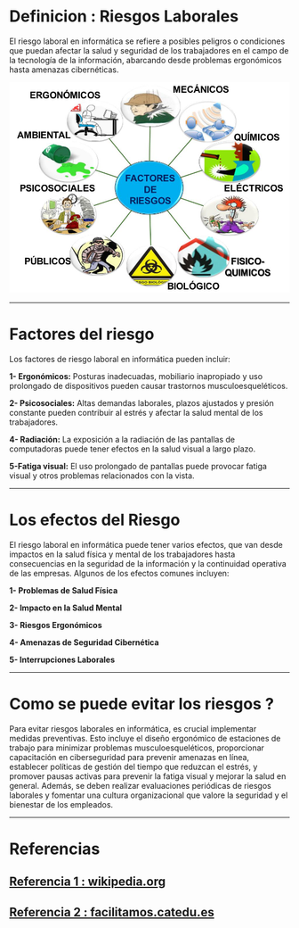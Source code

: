 # Definicion : Riesgos Laborales 


El riesgo laboral en informática se refiere a posibles peligros o condiciones que puedan afectar la salud y seguridad de los trabajadores en el campo de la tecnología de la información, abarcando desde problemas ergonómicos hasta amenazas cibernéticas.


<img src="/img/2.jpg" alt="foto" width="600px">

***
# Factores del riesgo

Los factores de riesgo laboral en informática pueden incluir:

  **1- Ergonómicos:** Posturas inadecuadas, mobiliario inapropiado y uso prolongado de dispositivos pueden causar trastornos musculoesqueléticos.

  **2- Psicosociales:** Altas demandas laborales, plazos ajustados y presión constante pueden contribuir al estrés y afectar la salud mental de los trabajadores.

  **4- Radiación:** La exposición a la radiación de las pantallas de computadoras puede tener efectos en la salud visual a largo plazo.

**5-Fatiga visual:** El uso prolongado de pantallas puede provocar fatiga visual y otros problemas relacionados con la vista.
***
# Los efectos del Riesgo 

El riesgo laboral en informática puede tener varios efectos, que van desde impactos en la salud física y mental de los trabajadores hasta consecuencias en la seguridad de la información y la continuidad operativa de las empresas. Algunos de los efectos comunes incluyen:

    
**1- Problemas de Salud Física**

**2- Impacto en la Salud Mental**

  **3- Riesgos Ergonómicos**
  
  **4- Amenazas de Seguridad Cibernética**
    
   **5- Interrupciones Laborales**
   
***
# Como se puede evitar los riesgos ?

Para evitar riesgos laborales en informática, es crucial implementar medidas preventivas. Esto incluye el diseño ergonómico de estaciones de trabajo para minimizar problemas musculoesqueléticos, proporcionar capacitación en ciberseguridad para prevenir amenazas en línea, establecer políticas de gestión del tiempo que reduzcan el estrés, y promover pausas activas para prevenir la fatiga visual y mejorar la salud en general. Además, se deben realizar evaluaciones periódicas de riesgos laborales y fomentar una cultura organizacional que valore la seguridad y el bienestar de los empleados.

***


# Referencias
## [Referencia 1 : wikipedia.org](https://en.wikipedia.org/wiki/Occupational_hazard)
## [Referencia 2 : facilitamos.catedu.es](https://facilitamos.catedu.es/previo/fpinformatica/INFOR_U2_1_riesgo_laboral_y_medio_ambienteZIP/wiki_sobre_los_riesgos_laborables_y_las_medidas_preventivas.html)










